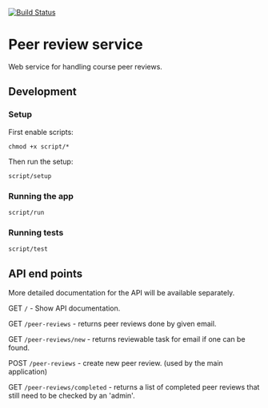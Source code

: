 [![Build Status](https://travis-ci.org/keveri/peer-review-service.svg?branch=master)](https://travis-ci.org/keveri/peer-review-service)

# Peer review service

Web service for handling course peer reviews.

## Development

### Setup
First enable scripts:
```
chmod +x script/*
```

Then run the setup:
```
script/setup
```

### Running the app

```
script/run
```

### Running tests

```
script/test
```

## API end points
More detailed documentation for the API will be available separately.

GET `/` - Show API documentation.

GET `/peer-reviews` - returns peer reviews done by given email.

GET `/peer-reviews/new` - returns reviewable task for email if one can be found.

POST `/peer-reviews` - create new peer review. (used by the main application)

GET `/peer-reviews/completed` - returns a list of completed peer reviews that still need to be checked by an 'admin'.
